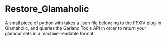 # Restore_Glamaholic
A small piece of python with takes a .json file belonging to the FFXIV plug-in Glamaholic, and queries the Garland Tools API in order to return your glamour sets in a machine-readable format.

